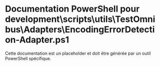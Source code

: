 # Documentation PowerShell pour development\scripts\utils\TestOmnibus\Adapters\EncodingErrorDetection-Adapter.ps1

Cette documentation est un placeholder et doit être générée par un outil PowerShell spécifique.
